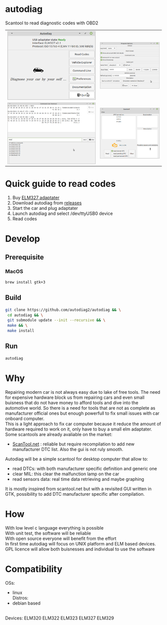 # autodiag
Scantool to read diagnostic codes with OBD2

<table>
  <tr>
    <td><img src="https://raw.githubusercontent.com/autodiag2/media/master/main.png"></td>
    <td><img src="https://raw.githubusercontent.com/autodiag2/media/master/preferences.png"></td>
  </tr>
  <tr>
    <td><img src="https://raw.githubusercontent.com/autodiag2/media/master/terminal.png"></td>
    <td><img src="https://raw.githubusercontent.com/autodiag2/media/master/read_dtc.png"></td>
  </tr>
</table>


# Quick guide to read codes
1. Buy [ELM327 adaptater](https://www.amazon.fr/elm327-usb/s?k=elm327+usb)
2. Download autodiag from [releases](https://github.com/autodiag2/autodiag/releases)
3. Start the car and plug adaptater
4. Launch autodiag and select /dev/ttyUSB0 device
5. Read codes

# Develop
## Prerequisite
### MacOS
```bash
brew install gtk+3
```
## Build
```bash
git clone https://github.com/autodiag2/autodiag && \
 cd autodiag && \
 git submodule update --init --recursive && \
 make && \
 make install
```
## Run
```bash
autodiag
```

# Why
Repairing modern car is not always easy due to lake of free tools. The need for expensive hardware block us from repairing cars and even small buisness that do not have money to afford tools and dive into the automotive world. So there is a need for tools that are not as complete as manufacturer official ones but enough powerfull to fix small issues with car onboard computer.<br />
This is a light approach to fix car computer because it reduce the amount of hardware required to work on it, only have to buy a small elm adaptater.
Some scantools are already avaliable on the market:
  - [ScanTool.net](https://github.com/RJSzynal/ScanTool.net) : reliable but require recompilation to add new manufacturer DTC list. Also the gui is not ruly smooth.

Autodiag will be a simple scantool for desktop computer that allow to:
  - read DTCs: with both manufacturer specific definition and generic one
  - clear MIL: this clear the malfunction lamp on the car
  - read sensors data: real time data retrieving and maybe graphing

It is mostly inspired from scantool.net but with a revisited GUI written in GTK, possibility to add DTC manufacturer specific after compilation.

# How 
With low level c language everything is possible<br />
With unit test, the software will be reliable<br />
With open source everyone will benefit from the effort<br />
In first time autodiag will focus on UNIX platform and ELM based devices.<br />
GPL licence will allow both buisnesses and individual to use the software<br />

# Compatibility
OSs:<br />
 - linux<br />
Distros:<br />
 - debian based<br />
<br />
Devices: ELM320 ELM322 ELM323 ELM327 ELM329


